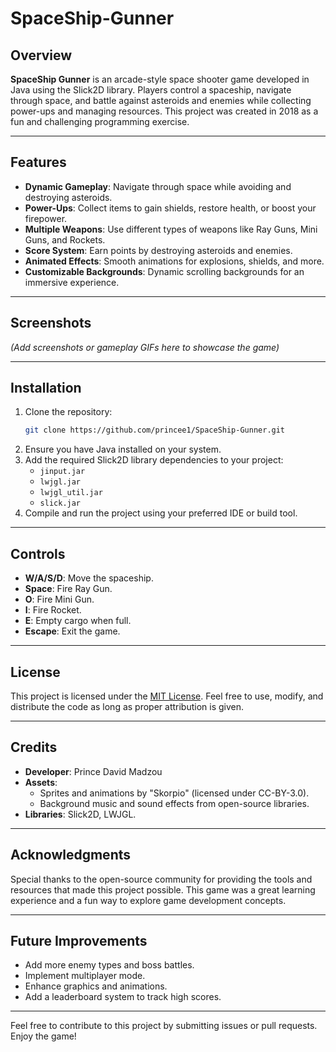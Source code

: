# SpaceShip-Gunner

## Overview

**SpaceShip Gunner** is an arcade-style space shooter game developed in Java using the Slick2D library. Players control a spaceship, navigate through space, and battle against asteroids and enemies while collecting power-ups and managing resources. This project was created in 2018 as a fun and challenging programming exercise.

---

## Features

- **Dynamic Gameplay**: Navigate through space while avoiding and destroying asteroids.
- **Power-Ups**: Collect items to gain shields, restore health, or boost your firepower.
- **Multiple Weapons**: Use different types of weapons like Ray Guns, Mini Guns, and Rockets.
- **Score System**: Earn points by destroying asteroids and enemies.
- **Animated Effects**: Smooth animations for explosions, shields, and more.
- **Customizable Backgrounds**: Dynamic scrolling backgrounds for an immersive experience.

---

## Screenshots

*(Add screenshots or gameplay GIFs here to showcase the game)*

---

## Installation

1. Clone the repository:
    ```bash
    git clone https://github.com/princee1/SpaceShip-Gunner.git
    ```
2. Ensure you have Java installed on your system.
3. Add the required Slick2D library dependencies to your project:
    - `jinput.jar`
    - `lwjgl.jar`
    - `lwjgl_util.jar`
    - `slick.jar`
4. Compile and run the project using your preferred IDE or build tool.

---

## Controls

- **W/A/S/D**: Move the spaceship.
- **Space**: Fire Ray Gun.
- **O**: Fire Mini Gun.
- **I**: Fire Rocket.
- **E**: Empty cargo when full.
- **Escape**: Exit the game.

---

## License

This project is licensed under the [MIT License](LICENSE). Feel free to use, modify, and distribute the code as long as proper attribution is given.

---

## Credits

- **Developer**: Prince David Madzou
- **Assets**: 
  - Sprites and animations by "Skorpio" (licensed under CC-BY-3.0).
  - Background music and sound effects from open-source libraries.
- **Libraries**: Slick2D, LWJGL.

---

## Acknowledgments

Special thanks to the open-source community for providing the tools and resources that made this project possible. This game was a great learning experience and a fun way to explore game development concepts.

---

## Future Improvements

- Add more enemy types and boss battles.
- Implement multiplayer mode.
- Enhance graphics and animations.
- Add a leaderboard system to track high scores.

---

Feel free to contribute to this project by submitting issues or pull requests. Enjoy the game!